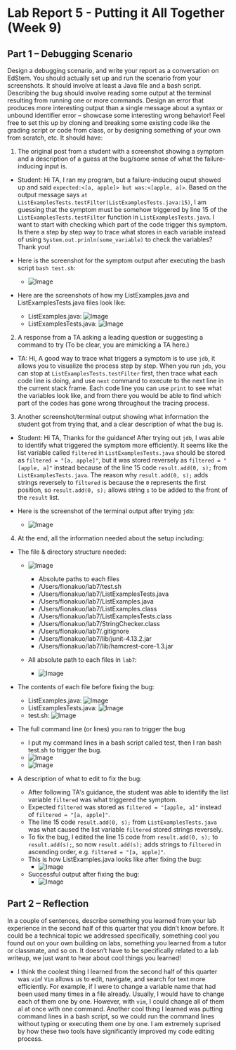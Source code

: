 # Lab Report 5 - Putting it All Together (Week 9)

## Part 1 – Debugging Scenario
Design a debugging scenario, and write your report as a conversation on EdStem.
You should actually set up and run the scenario from your screenshots. It should involve at least a Java file and a bash script. Describing the bug should involve reading some output at the terminal resulting from running one or more commands. Design an error that produces more interesting output than a single message about a syntax or unbound identifier error – showcase some interesting wrong behavior! Feel free to set this up by cloning and breaking some existing code like the grading script or code from class, or by designing something of your own from scratch, etc.
It should have:

1. The original post from a student with a screenshot showing a symptom and a description of a guess at the bug/some sense of what the failure-inducing input is.
  - Student: Hi TA,
    I ran my program, but a failure-inducing ouput showed up and said `expected:<[a, apple]> but was:<[apple, a]>`.
    Based on the output message says `at ListExamplesTests.testFilter(ListExamplesTests.java:15)`, I am guessing that the symptom must be somehow triggered by line 15 of the `ListExamplesTests.testFilter` function in `ListExamplesTests.java`. I want to start with checking which part of the code trigger this symptom. Is there a step by step way to trace what stores in each variable instead of using `System.out.prinln(some_variable)` to check the variables? Thank you!
  
  - Here is the screenshot for the symptom output after executing the bash script `bash test.sh`:
    -  ![Image](test_trigger.png)
   
  - Here are the screenshots of how my ListExamples.java and ListExamplesTests.java files look like:
    -  ListExamples.java: ![Image](ListExamples_before.png)
    -  ListExamplesTests.java: ![Image](ListExamplesTests.png)

2. A response from a TA asking a leading question or suggesting a command to try (To be clear, you are mimicking a TA here.)
  - TA: Hi,
    A good way to trace what triggers a symptom is to use `jdb`, it allows you to visualize the process step by step.
    When you run `jdb`, you can stop at `ListExamplesTests.testFilter` first, then trace what each code line is doing, and use `next` command to execute to the next line in the current stack frame. Each code line you can use `print` to see what the variables look like, and from there you would be able to find which part of the codes has gone wrong throughout the tracing process.

3. Another screenshot/terminal output showing what information the student got from trying that, and a clear description of what the bug is.
  -  Student: Hi TA,
     Thanks for the guidance! After trying out `jdb`, I was able to identify what triggered the symptom more efficiently. It seems like the list variable called `filtered` in `ListExamplesTests.java` should be stored as `filtered = "[a, apple]"`, but it was stored reversely as `filtered = "[apple, a]"` instead because of the line 15 code `result.add(0, s);` from `ListExamplesTests.java`. The reason why `result.add(0, s);` adds strings reversely to `filtered` is because the `0` represents the first position, so `result.add(0, s);` allows string `s` to be added to the front of the `result` list.

  - Here is the screenshot of the terminal output after trying `jdb`:
    -  ![Image](jdb.png)

4. At the end, all the information needed about the setup including:
  - The file & directory structure needed:
    - ![Image](file_directory_structure.png)
      -  Absolute paths to each files
        -  /Users/fionakuo/lab7/test.sh
        -  /Users/fionakuo/lab7/ListExamplesTests.java
        -  /Users/fionakuo/lab7/ListExamples.java
        -  /Users/fionakuo/lab7/ListExamples.class 
        -  /Users/fionakuo/lab7/ListExamplesTests.class
        -  /Users/fionakuo/lab7/StringChecker.class
        -  /Users/fionakuo/lab7/.gitignore
        -  /Users/fionakuo/lab7/lib/junit-4.13.2.jar
        -  /Users/fionakuo/lab7/lib/hamcrest-core-1.3.jar
  
    - All absolute path to each files in `lab7`:
      - ![Image](all_path.png)
   
  - The contents of each file before fixing the bug:
    -  ListExamples.java: ![Image](ListExamples_before.png)
    -  ListExamplesTests.java: ![Image](ListExamplesTests.png)
    -  test.sh: ![Image](test.png)
   
  - The full command line (or lines) you ran to trigger the bug
    -  I put my command lines in a bash script called test, then I ran bash test.sh to trigger the bug.
    -  ![Image](test_trigger.png)
    -  ![Image](test_jdb.png)
   
  - A description of what to edit to fix the bug:
    - After following TA's guidance, the student was able to identify the list variable `filtered` was what triggered the symptom.
    - Expected `filtered` was stored as `filtered = "[apple, a]"` instead of `filtered = "[a, apple]"`.
    - The line 15 code `result.add(0, s);` from `ListExamplesTests.java` was what caused the list variable `filtered` stored strings reversely. 
    - To fix the bug, I edited the line 15 code from `result.add(0, s);` to `result.add(s);`, so now `result.add(s);` adds strings to `filtered` in ascending order, e.g. `filtered = "[a, apple]"`.
    - This is how ListExamples.java looks like after fixing the bug:
      -  ![Image](ListExamples_after.png)
    - Successful output after fixing the bug:
      -  ![Image](success_output.png)
  





## Part 2 – Reflection
In a couple of sentences, describe something you learned from your lab experience in the second half of this quarter that you didn’t know before. It could be a technical topic we addressed specifically, something cool you found out on your own building on labs, something you learned from a tutor or classmate, and so on. It doesn’t have to be specifically related to a lab writeup, we just want to hear about cool things you learned!

- I think the coolest thing I learned from the second half of this quarter was `vim`! `Vim` allows us to edit, navigate, and search for text more efficiently. For example, if I were to change a variable name that had been used many times in a file already. Usually, I would have to change each of them one by one. However, with `vim`, I could change all of them al at once with one command. Another cool thing I learned was putting command lines in a bash script, so we could run the command lines without typing or executing them one by one. I am extremely suprised by how these two tools have significantly improved my code editing process.



